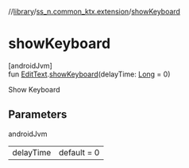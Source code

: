 //[library](../../index.md)/[ss_n.common_ktx.extension](index.md)/[showKeyboard](show-keyboard.md)

# showKeyboard

[androidJvm]\
fun [EditText](https://developer.android.com/reference/kotlin/android/widget/EditText.html).[showKeyboard](show-keyboard.md)(delayTime: [Long](https://kotlinlang.org/api/latest/jvm/stdlib/kotlin/-long/index.html) = 0)

Show Keyboard

## Parameters

androidJvm

| | |
|---|---|
| delayTime | default = 0 |
